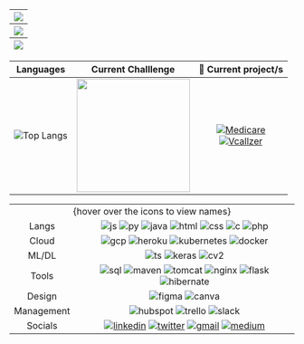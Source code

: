 <table align="center">
<thead>
<tr>
<th style="text-align:center"><img src="https://komarev.com/ghpvc/?username=mazenbassiouni"></th>
</tr>
<tr>
<th style="text-align:center"><img src="https://github-readme-streak-stats.herokuapp.com/?user=mazenbassiouni&theme=tokyonight"></th>
</tr>
<tr>
<th style="text-align:center"><img src="https://github-readme-stats.vercel.app/api?username=mazenbassiouni"></th>
</tr>
</thead>
</table>

| Languages| Current Challlenge| 🔭 Current project/s|
|-----|---------|:--------:|
| ![Top Langs](https://github-readme-stats.vercel.app/api/top-langs/?username=mazenbassiouni&layout=compact&theme=vision-friendly-dark)<!--&langs_count=6)-->|<img src="https://user-images.githubusercontent.com/56997545/139825802-c7b0f3a0-b97b-4cd2-ab7f-42f16778f656.jpeg" width="200" height="200"/>| [![Medicare](https://github-readme-stats.vercel.app/api/pin/?username=IIITKalyaniFOSC&repo=MediCare-Prime)](https://github.com/IIITKalyaniFOSC/MediCare-Prime) <br/> [![Vcallzer](https://github-readme-stats.vercel.app/api/pin/?username=mazenbassiouni&repo=VCallZer)](https://github.com/mazenbassiouni/VCallZer) |


[linkedin-shield]: https://img.shields.io/badge/-LinkedIn-black.svg?style=plastic&logo=linkedin&colorB=darkblue
[linkedin-url]: https://www.linkedin.com/in/mazenbassiouni/

<table align="center">
<tbody>
  <tr><td colspan="2" align="center">{hover over the icons to view names}</td></tr>
<tr>
<td style="text-align:center">Langs</td>
<td style="text-align:center"><img src="https://img.shields.io/badge/--black?style=for-the-badge&amp;logo=javascript" alt="js" title="JavaScript"> <img src="https://img.shields.io/badge/--black?style=for-the-badge&amp;logo=python" alt="py" title="Python"> <img src="https://img.shields.io/badge/--black?style=for-the-badge&amp;logo=java" alt="java" title="Java"> <img src="https://img.shields.io/badge/--black?style=for-the-badge&amp;logo=html5" alt="html" title="HTML5"> <img src="https://img.shields.io/badge/--black?style=for-the-badge&amp;logo=css3" alt="css" title="CSS3"> <img src="https://img.shields.io/badge/--black?style=for-the-badge&amp;logo=c" alt="c" title="C"> <img src="https://img.shields.io/badge/--black?style=for-the-badge&amp;logo=php" alt="php" title="php"></td>
</tr>
<tr>
<td style="text-align:center">Cloud</td>
<td style="text-align:center"><img src="https://img.shields.io/badge/--black?style=for-the-badge&amp;logo=google-cloud" alt="gcp" title="Google Cloud"> <img src="https://img.shields.io/badge/--black?style=for-the-badge&amp;logo=heroku" alt="heroku" title="Heroku"> <img src="https://img.shields.io/badge/--black?style=for-the-badge&amp;logo=kubernetes" alt="kubernetes" title="Kubernetes"> <img src="https://img.shields.io/badge/--black?style=for-the-badge&amp;logo=docker" alt="docker" title="Docker"></td>
</tr>
<tr>
<td style="text-align:center">ML/DL</td>
<td style="text-align:center"><img src="https://img.shields.io/badge/--black?style=for-the-badge&amp;logo=tensorflow" alt="ts" title="Tensorflow"> <img src="https://img.shields.io/badge/--black?style=for-the-badge&amp;logo=keras" alt="keras" title="Keras"> <img src="https://img.shields.io/badge/--black?style=for-the-badge&amp;logo=opencv" alt="cv2" title="CV2"></td>
</tr>
<tr>
<td style="text-align:center">Tools</td>
<td style="text-align:center"><img src="https://img.shields.io/badge/--black?style=for-the-badge&amp;logo=mysql" alt="sql" title="MySQL"> <img src="https://img.shields.io/badge/--black?style=for-the-badge&amp;logo=apache-maven" alt="maven" title="Apache Maven"> <img src="https://img.shields.io/badge/--black?style=for-the-badge&amp;logo=apache-tomcat" alt="tomcat" title="Apache Tomcat"> <img src="https://img.shields.io/badge/--black?style=for-the-badge&amp;logo=nginx" alt="nginx" title="Nginx"> <img src="https://img.shields.io/badge/--black?style=for-the-badge&amp;logo=flask" alt="flask" title="Flask"> <img src="https://img.shields.io/badge/--black?style=for-the-badge&amp;logo=hibernate" alt="hibernate" title="Hibernate"> </td>
</tr>
<tr>
<td style="text-align:center">Design</td>
<td style="text-align:center"><img src="https://img.shields.io/badge/--black?style=for-the-badge&amp;logo=figma" alt="figma" title="Figma"> <img src="https://img.shields.io/badge/--black?style=for-the-badge&amp;logo=canva" alt="canva" title="Canva"></td>
</tr>
<tr>
<td style="text-align:center">Management</td>
<td style="text-align:center"><img src="https://img.shields.io/badge/--black?style=for-the-badge&amp;logo=hubspot" alt="hubspot" title="Hubspot"> <img src="https://img.shields.io/badge/--black?style=for-the-badge&amp;logo=trello" alt="trello" title="Trello"> <img src="https://img.shields.io/badge/--black?style=for-the-badge&amp;logo=slack" alt="slack" title="Slack"></td>
</tr>
<tr>
<td style="text-align:center">Socials</td>
<td style="text-align:center"><a href="https://linkedin.com/in/mazenbassiouni"><img src="https://img.shields.io/badge/--black?style=for-the-badge&amp;logo=linkedin" alt="linkedin" title="LinkedIn"></a> <a href="https://twitter.com/plastic96_"><img src="https://img.shields.io/badge/--black?style=for-the-badge&amp;logo=twitter" alt="twitter" title="Twitter"></a> <a href="mailto:akshitadixit.int@gmail.com"><img src="https://img.shields.io/badge/--black?style=for-the-badge&amp;logo=gmail" alt="gmail" title="G-Mail"></a> <a href="https://plastic96.medium.com/"><img src="https://img.shields.io/badge/--black?style=for-the-badge&amp;logo=medium" alt="medium" title="Medium"></a></td>
</tr>
</tbody>
</table>

